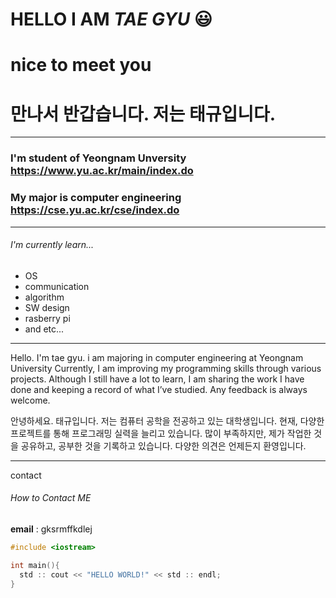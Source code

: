 # HELLO I AM ***TAE GYU*** 😃
# nice to meet you
# 만나서 반갑습니다. 저는 태규입니다.

<hr/>

### I'm student of Yeongnam Unversity <https://www.yu.ac.kr/main/index.do>
### My major is computer engineering <https://cse.yu.ac.kr/cse/index.do>

<hr/>

###### I'm currently learn...
  - OS
  - communication
  - algorithm
  - SW design
  - rasberry pi
  - and etc...

<hr/>

Hello. I'm tae gyu. 
i am majoring in computer engineering at Yeongnam University
Currently, I am improving my programming skills through various projects.
Although I still have a lot to learn, 
I am sharing the work I have done 
and keeping a record of what I’ve studied.
Any feedback is always welcome.

안녕하세요. 태규입니다. 저는 컴퓨터 공학을 전공하고 있는 대학생입니다.
현재, 다양한 프로젝트를 통해 프로그래밍 실력을 늘리고 있습니다.
많이 부족하지만, 제가 작업한 것을 공유하고, 공부한 것을 기록하고 있습니다.
다양한 의견은 언제든지 환영입니다.

<hr/> contact 

###### How to Contact ME

**email** : gksrmffkdlej


```c
#include <iostream>

int main(){
  std :: cout << "HELLO WORLD!" << std :: endl;
}
```
